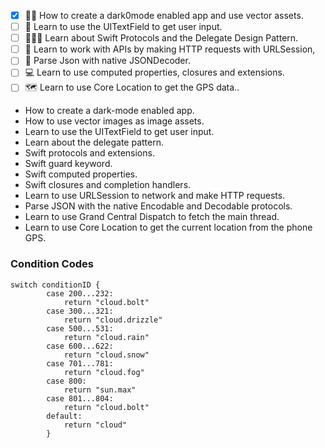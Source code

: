 - [x] 🧛‍♂️ How to create a dark0mode enabled app and use vector assets.
- [ ] 📝 Learn to use the UITextField to get user input.
- [ ] 👨🏻‍💼 Learn about Swift Protocols and the Delegate Design Pattern.
- [ ] 👋 Learn to work with APIs by making HTTP requests with URLSession,
- [ ] 🧬 Parse Json with native JSONDecoder.
- [ ] 💻 Learn to use computed properties, closures and extensions.
- [ ] 🗺 Learn to use Core Location to get the GPS data..

* How to create a dark-mode enabled app.
* How to use vector images as image assets.
* Learn to use the UITextField to get user input. 
* Learn about the delegate pattern.
* Swift protocols and extensions. 
* Swift guard keyword. 
* Swift computed properties.
* Swift closures and completion handlers.
* Learn to use URLSession to network and make HTTP requests.
* Parse JSON with the native Encodable and Decodable protocols. 
* Learn to use Grand Central Dispatch to fetch the main thread.
* Learn to use Core Location to get the current location from the phone GPS. 


### Condition Codes
```
switch conditionID {
        case 200...232:
            return "cloud.bolt"
        case 300...321:
            return "cloud.drizzle"
        case 500...531:
            return "cloud.rain"
        case 600...622:
            return "cloud.snow"
        case 701...781:
            return "cloud.fog"
        case 800:
            return "sun.max"
        case 801...804:
            return "cloud.bolt"
        default:
            return "cloud"
        }
```